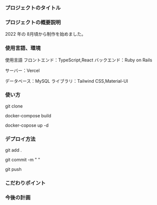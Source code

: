 ### プロジェクトのタイトル


### プロジェクトの概要説明


2022 年の 8月頃から制作を始めました。

### 使用言語、環境
使用言語
フロントエンド：TypeScript,React
バックエンド：Ruby on Rails

サーバー：Vercel

データベース：MySQL
ライブラリ：Tailwind CSS,Material-UI

### 使い方
git clone

docker-compose build

docker-copose up -d

### デプロイ方法
git add .

git commit -m " "
 
git push

### こだわりポイント

### 今後の計画
